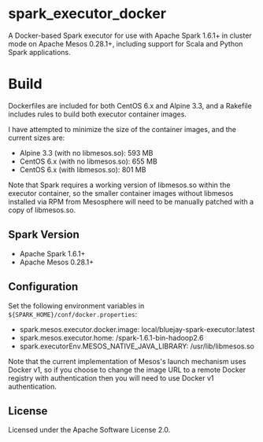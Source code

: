 # spark_executor_docker

A Docker-based Spark executor for use with Apache Spark 1.6.1+ in cluster mode on Apache Mesos 0.28.1+, including support for Scala and Python Spark applications.

# Build 

Dockerfiles are included for both CentOS 6.x and Alpine 3.3, and a Rakefile includes rules to build both executor container images.

I have attempted to minimize the size of the container images, and the current sizes are:

* Alpine 3.3 (with no libmesos.so): 593 MB
* CentOS 6.x (with no libmesos.so): 655 MB
* CentOS 6.x (with libmesos.so): 801 MB

Note that Spark requires a working version of libmesos.so within the executor container, so the smaller container images without libmesos installed via RPM from Mesosphere will need to be manually patched with a copy of libmesos.so.

## Spark Version

* Apache Spark 1.6.1+
* Apache Mesos 0.28.1+

## Configuration

Set the following environment variables in ``${SPARK_HOME}/conf/docker.properties``:

* spark.mesos.executor.docker.image: local/bluejay-spark-executor:latest
* spark.mesos.executor.home: /spark-1.6.1-bin-hadoop2.6
* spark.executorEnv.MESOS_NATIVE_JAVA_LIBRARY: /usr/lib/libmesos.so

Note that the current implementation of Mesos's launch mechanism uses Docker v1, so if you choose to change the image URL to a remote Docker registry with authentication then you will need to use Docker v1 authentication.

## License

Licensed under the Apache Software License 2.0.

